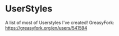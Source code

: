 # UserStyles

A list of most of Userstyles I've created! 
GreasyFork: https://greasyfork.org/en/users/541594